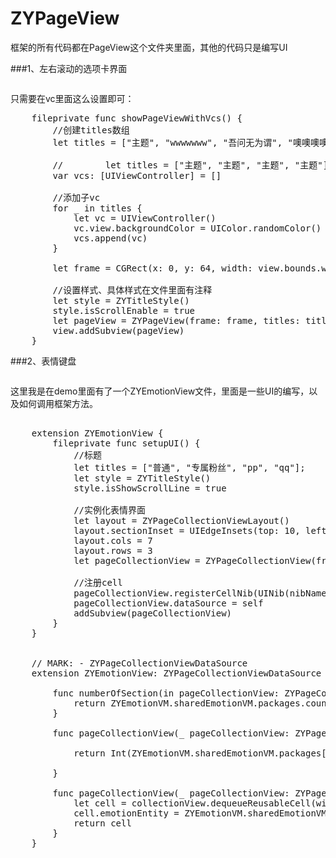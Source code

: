 # ZYPageView

框架的所有代码都在PageView这个文件夹里面，其他的代码只是编写UI

###1、左右滚动的选项卡界面

<img src="http://images2015.cnblogs.com/blog/471463/201706/471463-20170621170807679-1371528205.gif" alt="">

只需要在vc里面这么设置即可：

<pre>
    fileprivate func showPageViewWithVcs() {
        //创建titles数组
        let titles = ["主题", "wwwwwww", "吾问无为谓", "噢噢噢噢哦哦哦", "主题", "wwwwwww", "吾问无为谓", "噢噢噢噢哦哦哦", "wwwwwww", "吾问无为谓", "噢噢噢噢哦哦哦", "wwwwwww", "吾问无为谓", "噢噢噢噢哦哦哦"]

        //        let titles = ["主题", "主题", "主题", "主题"];
        var vcs: [UIViewController] = []
        
        //添加子vc
        for _ in titles {
            let vc = UIViewController()
            vc.view.backgroundColor = UIColor.randomColor()
            vcs.append(vc)
        }

        let frame = CGRect(x: 0, y: 64, width: view.bounds.width, height: view.bounds.height - 64)
        
        //设置样式、具体样式在文件里面有注释
        let style = ZYTitleStyle()
        style.isScrollEnable = true
        let pageView = ZYPageView(frame: frame, titles: titles,childVcs: vcs, fatherVc: self, style: style)
        view.addSubview(pageView)
    }
</pre>


###2、表情键盘

<img src="http://images2015.cnblogs.com/blog/471463/201706/471463-20170621170835773-1554342356.gif" alt="">

这里我是在demo里面有了一个ZYEmotionView文件，里面是一些UI的编写，以及如何调用框架方法。

<pre>

    extension ZYEmotionView {
        fileprivate func setupUI() {
            //标题
            let titles = ["普通", "专属粉丝", "pp", "qq"];
            let style = ZYTitleStyle()
            style.isShowScrollLine = true

            //实例化表情界面
            let layout = ZYPageCollectionViewLayout()
            layout.sectionInset = UIEdgeInsets(top: 10, left: 10, bottom: 10, right: 10)
            layout.cols = 7
            layout.rows = 3
            let pageCollectionView = ZYPageCollectionView(frame: bounds, titles: titles, isTitleInTop: false, style: style, layout: layout)

            //注册cell
            pageCollectionView.registerCellNib(UINib(nibName: kEmotionCellIdentifier, bundle: nil), identifier: kEmotionCellIdentifier)
            pageCollectionView.dataSource = self
            addSubview(pageCollectionView)
        }
    }


    // MARK: - ZYPageCollectionViewDataSource
    extension ZYEmotionView: ZYPageCollectionViewDataSource {

        func numberOfSection(in pageCollectionView: ZYPageCollectionView) -> Int {
            return ZYEmotionVM.sharedEmotionVM.packages.count
        }

        func pageCollectionView(_ pageCollectionView: ZYPageCollectionView, numberOfItemsInSection section: Int) -> Int {

            return Int(ZYEmotionVM.sharedEmotionVM.packages[section].emoticons.count)

        }

        func pageCollectionView(_ pageCollectionView: ZYPageCollectionView, _ collectionView: UICollectionView,cellForItemAt indexPath: IndexPath) -> UICollectionViewCell {
            let cell = collectionView.dequeueReusableCell(withReuseIdentifier: kEmotionCellIdentifier, for: indexPath) as! ZYEmotionCell
            cell.emotionEntity = ZYEmotionVM.sharedEmotionVM.packages[indexPath.section].emoticons[indexPath.row]
            return cell
        }
    }
</pre>
